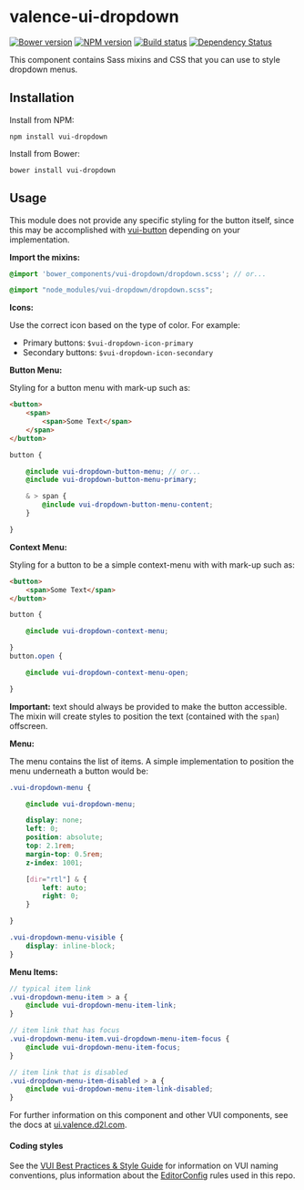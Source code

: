 # valence-ui-dropdown
[![Bower version][bower-image]][bower-url]
[![NPM version][npm-image]][npm-url]
[![Build status][ci-image]][ci-url]
[![Dependency Status][dependencies-image]][dependencies-url]

This component contains Sass mixins and CSS that you can use to style dropdown menus.

## Installation

Install from NPM:
```shell
npm install vui-dropdown
```

Install from Bower:
```shell
bower install vui-dropdown
```

## Usage

This module does not provide any specific styling for the button itself, since this may be accomplished with [vui-button](https://github.com/Brightspace/valence-ui-button) depending on your implementation.

**Import the mixins:**

```scss
@import 'bower_components/vui-dropdown/dropdown.scss'; // or...

@import "node_modules/vui-dropdown/dropdown.scss";
```

**Icons:**

Use the correct icon based on the type of color. For example:

* Primary buttons: `$vui-dropdown-icon-primary`
* Secondary buttons: `$vui-dropdown-icon-secondary`

**Button Menu:**

Styling for a button menu with mark-up such as:

```html
<button>
	<span>
		<span>Some Text</span>
	</span>
</button>
```

```scss
button {

	@include vui-dropdown-button-menu; // or...
	@include vui-dropdown-button-menu-primary;

	& > span {
		@include vui-dropdown-button-menu-content;
	}

}
```

**Context Menu:**

Styling for a button to be a simple context-menu with with mark-up such as:

```html
<button>
	<span>Some Text</span>
</button>
```

```scss
button {

	@include vui-dropdown-context-menu;

}
button.open {

	@include vui-dropdown-context-menu-open;

}
```

**Important:** text should always be provided to make the button accessible. The mixin will create styles to position the text (contained with the `span`) offscreen.

**Menu:**

The menu contains the list of items. A simple implementation to position the menu underneath a button would be:

```scss
.vui-dropdown-menu {

	@include vui-dropdown-menu;

	display: none;
	left: 0;
	position: absolute;
	top: 2.1rem;
	margin-top: 0.5rem;
	z-index: 1001;

	[dir="rtl"] & {
		left: auto;
		right: 0;
	}

}

.vui-dropdown-menu-visible {
	display: inline-block;
}
```

**Menu Items:**

```scss
// typical item link
.vui-dropdown-menu-item > a {
	@include vui-dropdown-menu-item-link;
}

// item link that has focus
.vui-dropdown-menu-item.vui-dropdown-menu-item-focus {
	@include vui-dropdown-menu-item-focus;
}

// item link that is disabled
.vui-dropdown-menu-item-disabled > a {
	@include vui-dropdown-menu-item-link-disabled;
}
```

For further information on this component and other VUI components, see the docs at [ui.valence.d2l.com](http://ui.valence.d2l.com/).

#### Coding styles

See the [VUI Best Practices & Style Guide](https://github.com/Brightspace/valence-ui-docs/wiki/Best-Practices-&-Style-Guide) for information on VUI naming conventions, plus information about the [EditorConfig](http://editorconfig.org) rules used in this repo.

[bower-url]: http://bower.io/search/?q=vui-dropdown
[bower-image]: https://img.shields.io/bower/v/vui-dropdown.svg
[npm-url]: https://www.npmjs.org/vui-dropdown
[npm-image]: https://img.shields.io/npm/v/vui-dropdown.svg
[ci-url]: https://travis-ci.org/Brightspace/valence-ui-dropdown
[ci-image]: https://travis-ci.org/Brightspace/valence-ui-dropdown.svg?branch=master
[dependencies-url]: https://david-dm.org/Brightspace/valence-ui-dropdown
[dependencies-image]: https://img.shields.io/david/Brightspace/valence-ui-dropdown.svg
